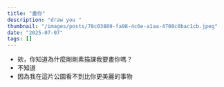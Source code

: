 ```yaml
---
title: "畫你"
description: "draw you "
thumbnail: "/images/posts/78c03889-fa98-4c6e-a1aa-4708c0bac1cb.jpeg"
date: "2025-07-07"
tags: []
---
```

- 欸，你知道為什麼剛剛素描課我要畫你嗎？
- 不知道
- 因為我在這片公園看不到比你更美麗的事物

